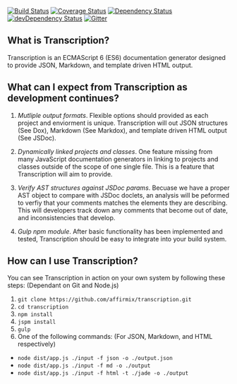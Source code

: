 [![Build Status](https://travis-ci.org/affirmix/transcription.svg)](https://travis-ci.org/affirmix/transcription) [![Coverage Status](https://coveralls.io/repos/affirmix/transcription/badge.svg)](https://coveralls.io/r/affirmix/transcription) [![Dependency Status](https://david-dm.org/affirmix/transcription.svg)](https://david-dm.org/affirmix/transcription) [![devDependency Status](https://david-dm.org/affirmix/transcription/dev-status.svg)](https://david-dm.org/affirmix/transcription#info=devDependencies) [![Gitter](https://img.shields.io/badge/gitter-join%20chat%E2%86%92-brightgreen.svg)](https://gitter.im/affirmix/transcription?utm_source=badge&utm_medium=badge&utm_campaign=pr-badge&utm_content=body_badge)

## What is Transcription?

Transcription is an ECMAScript 6 (ES6) documentation generator designed to provide JSON, Markdown, and template driven HTML output.

## What can I expect from Transcription as development continues?

1. *Mutliple output formats*. Flexible options should provided as each project and enviorment is unique. Transcription will out JSON structures (See Dox), Markdown (See Markdox), and template driven HTML output (See JSDoc).

2. *Dynamically linked projects and classes*. One feature missing from many JavaScript documentation generators in linking to projects and classes outside of the scope of one single file. This is a feature that Transcription will aim to provide.

3. *Verify AST structures against JSDoc params*. Becuase we have a proper AST object to compare with JSDoc doclets, an analysis will be peformed to verfiy that your comments matches the elements they are describing. This will developers track down any comments that become out of date, and inconsistencies that develop.

4. *Gulp npm module*. After basic functionality has been implemented and tested, Transcription should be easy to integrate into your build system.

## How can I use Transcription?

You can see Transcription in action on your own system by following these steps: (Dependant on Git and Node.js)

1. `git clone https://github.com/affirmix/transcription.git`
2. `cd transcription`
3. `npm install`
4. `jspm install`
5. `gulp`
6. One of the following commands: (For JSON, Markdown, and HTML respectively)
  * `node dist/app.js ./input -f json -o ./output.json`
  * `node dist/app.js ./input -f md -o ./output`
  * `node dist/app.js ./input -f html -t ./jade -o ./output`
